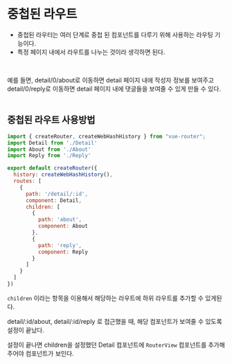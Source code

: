 # 중첩된 라우트
- 중첩된 라우터는 여러 단계로 중첩 된 컴포넌트를 다루기 위해 사용하는 라우팅 기능이다.
- 특정 페이지 내에서 라우트를 나누는 것이라 생각하면 된다.
<br />

예를 들면, detail/0/about로 이동하면 detail 페이지 내에 작성자 정보를 보여주고 
<br />
detail/0/reply로 이동하면 detail 페이지 내에 댓글들을 보여줄 수 있게 만들 수 있다.
<br /><br />

## 중첩된 라우트 사용방법

```javascript
import { createRouter, createWebHashHistory } from "vue-router";
import Detail from './Detail'
import About from './About'
import Reply from './Reply'

export default createRouter({
  history: createWebHashHistory(),
  routes: [
    {
      path: '/detail/:id',
      component: Detail,
      children: [
        {
          path: 'about',
          component: About
        },
        {
          path: 'reply',
          component: Reply
        }
      ]
    }
  ]
})
```

`children` 이라는 항목을 이용해서 해당하는 라우트에 하위 라우트를 추가할 수 있게된다. 
<br />

detail/:id/about, detail/:id/reply 로 접근했을 때, 해당 컴포넌트가 보여줄 수 있도록 설정이 끝났다.
<br />

설정이 끝나면 children을 설정했던 Detail 컴포넌트에 `RouterView` 컴포넌트를 추가해 주어야 컴포넌트가 보인다.